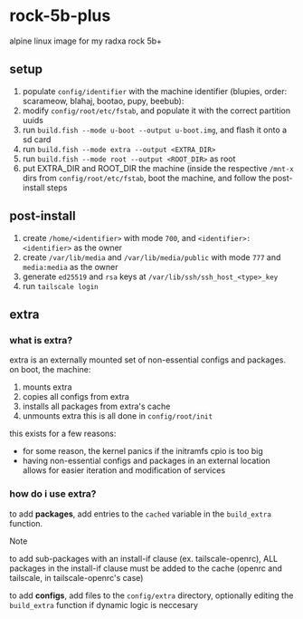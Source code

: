 # rock-5b-plus

alpine linux image for my radxa rock 5b+ 

## setup

1. populate `config/identifier` with the machine identifier (blupies, order: scarameow, blahaj, bootao, pupy, beebub):
2. modify `config/root/etc/fstab`, and populate it with the correct partition uuids
3. run `build.fish --mode u-boot --output u-boot.img`, and flash it onto a sd card
3. run `build.fish --mode extra --output <EXTRA_DIR>`
4. run `build.fish --mode root --output <ROOT_DIR>` as root
5. put EXTRA_DIR and ROOT_DIR the machine (inside the respective `/mnt-x` dirs from `config/root/etc/fstab`, boot the machine, and follow the post-install steps

## post-install

1. create `/home/<identifier>` with mode `700`, and `<identifier>:<identifier>` as the owner
2. create `/var/lib/media` and `/var/lib/media/public` with mode `777` and `media:media` as the owner
3. generate `ed25519` and `rsa` keys at `/var/lib/ssh/ssh_host_<type>_key`
4. run `tailscale login`

## extra

### what is extra?

extra is an externally mounted set of non-essential configs and packages.
on boot, the machine:
1. mounts extra
2. copies all configs from extra
3. installs all packages from extra's cache
4. unmounts extra
this is all done in `config/root/init`

this exists for a few reasons:
- for some reason, the kernel panics if the initramfs cpio is too big
- having non-essential configs and packages in an external location allows for easier iteration and modification of services

### how do i use extra?

to add **packages**, add entries to the `cached` variable in the `build_extra` function.
> [!NOTE]
> to add sub-packages with an install-if clause (ex. tailscale-openrc), ALL packages in the install-if clause must be added to the cache (openrc and tailscale, in tailscale-openrc's case)

to add **configs**, add files to the `config/extra` directory, optionally editing the `build_extra` function if dynamic logic is neccesary
